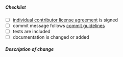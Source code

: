 <!--
Thank you for your pull request. Please review below requirements.

Bug fixes and new features should be reported on the issue tracker: https://issues.jasig.org/browse/UP/

Contributors guide: https://github.com/Jasig/uPortal/blob/master/CONTRIBUTING.md
-->

##### Checklist
<!-- Remove items that do not apply. For completed items, change [ ] to [x]. -->

-   [ ] [individual contributor license agreement] is signed
-   [ ] commit message follows [commit guidelines]
-   [ ] tests are included
-   [ ] documentation is changed or added

##### Description of change
<!-- Provide a description of the change below this comment. -->


<!-- Reference Links -->
[individual contributor license agreement]: https://github.com/Jasig/uPortal/blob/master/CONTRIBUTING.md#individual-contributor-license-agreement
[commit guidelines]: https://github.com/Jasig/uPortal/blob/master/CONTRIBUTING.md#commit
